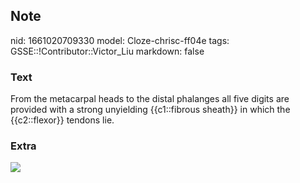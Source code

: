 ## Note
nid: 1661020709330
model: Cloze-chrisc-ff04e
tags: GSSE::!Contributor::Victor_Liu
markdown: false

### Text
From the metacarpal heads to the distal phalanges all five digits are provided with a strong unyielding {{c1::fibrous sheath}} in which the {{c2::flexor}} tendons lie.

### Extra
<img src="paste-62f13761f476dbc3a568c912fab380455560baa1.jpg">
